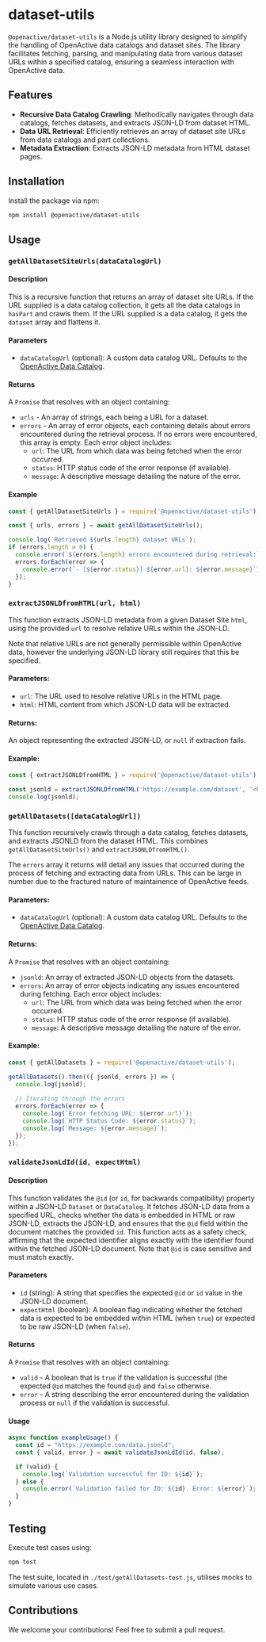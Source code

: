 # dataset-utils
`@openactive/dataset-utils` is a Node.js utility library designed to simplify the handling of OpenActive data catalogs and dataset sites. The library facilitates fetching, parsing, and manipulating data from various dataset URLs within a specified catalog, ensuring a seamless interaction with OpenActive data.

## Features

- **Recursive Data Catalog Crawling**: Methodically navigates through data catalogs, fetches datasets, and extracts JSON-LD from dataset HTML.
- **Data URL Retrieval**: Efficiently retrieves an array of dataset site URLs from data catalogs and part collections.
- **Metadata Extraction**: Extracts JSON-LD metadata from HTML dataset pages.

## Installation

Install the package via npm:

```sh
npm install @openactive/dataset-utils
```
## Usage


### `getAllDatasetSiteUrls(dataCatalogUrl)`

#### Description
This is a recursive function that returns an array of dataset site URLs.
If the URL supplied is a data catalog collection, it gets all the data catalogs in `hasPart` and crawls them.
If the URL supplied is a data catalog, it gets the `dataset` array and flattens it. 

#### Parameters
- `dataCatalogUrl` (optional): A custom data catalog URL. Defaults to the [OpenActive Data Catalog](https://openactive.io/data-catalogs/data-catalog-collection.jsonld).

#### Returns
A `Promise` that resolves with an object containing:
  - `urls` - An array of strings, each being a URL for a dataset.
  - `errors` - An array of error objects, each containing details about errors encountered during the retrieval process. If no errors were encountered, this array is empty. Each error object includes:
    - `url`: The URL from which data was being fetched when the error occurred.
    - `status`: HTTP status code of the error response (if available).
    - `message`: A descriptive message detailing the nature of the error.

#### Example
```javascript
const { getAllDatasetSiteUrls } = require('@openactive/dataset-utils');

const { urls, errors } = await getAllDatasetSiteUrls();

console.log(`Retrieved ${urls.length} dataset URLs`);
if (errors.length > 0) {
  console.error(`${errors.length} errors encountered during retrieval:`);
  errors.forEach(error => {
    console.error(`- [${error.status}] ${error.url}: ${error.message}`);
  });
}

```


### `extractJSONLDfromHTML(url, html)`

This function extracts JSON-LD metadata from a given Dataset Site `html`, using the provided `url` to resolve relative URLs within the JSON-LD.

Note that relative URLs are not generally permissible within OpenActive data, however the underlying JSON-LD library still requires that this be specified.

#### Parameters:
- `url`: The URL used to resolve relative URLs in the HTML page.
- `html`: HTML content from which JSON-LD data will be extracted.

#### Returns:
An object representing the extracted JSON-LD, or `null` if extraction fails.

#### Example:
```js
const { extractJSONLDfromHTML } = require('@openactive/dataset-utils');

const jsonld = extractJSONLDfromHTML('https://example.com/dataset', '<html>...</html>');
console.log(jsonld);
```


### `getAllDatasets([dataCatalogUrl])`

This function recursively crawls through a data catalog, fetches datasets, and extracts JSONLD from the dataset HTML. This combines `getAllDatasetSiteUrls()` and `extractJSONLDfromHTML()`.

The `errors` array it returns will detail any issues that occurred during the process of fetching and extracting data from URLs. This can be large in number due to the fractured nature of maintainence of OpenActive feeds.


#### Parameters:
- `dataCatalogUrl` (optional): A custom data catalog URL. Defaults to the [OpenActive Data Catalog](https://openactive.io/data-catalogs/data-catalog-collection.jsonld).

#### Returns:
A `Promise` that resolves with an object containing:
  - `jsonld`: An array of extracted JSON-LD objects from the datasets.
  - `errors`: An array of error objects indicating any issues encountered during fetching. Each error object includes:
    - `url`: The URL from which data was being fetched when the error occurred.
    - `status`: HTTP status code of the error response (if available).
    - `message`: A descriptive message detailing the nature of the error.

#### Example:
```js
const { getAllDatasets } = require('@openactive/dataset-utils');

getAllDatasets().then(({ jsonld, errors }) => {
  console.log(jsonld);
  
  // Iterating through the errors
  errors.forEach(error => {
    console.log(`Error fetching URL: ${error.url}`);
    console.log(`HTTP Status Code: ${error.status}`);
    console.log(`Message: ${error.message}`);
  });
});
```

### `validateJsonLdId(id, expectHtml)`

#### Description
This function validates the `@id` (or `id`, for backwards compatibility) property within a JSON-LD `Dataset` or `DataCatalog`. It fetches JSON-LD data from a specified URL, checks whether the data is embedded in HTML or raw JSON-LD, extracts the JSON-LD, and ensures that the `@id` field within the document matches the provided `id`. This function acts as a safety check, affirming that the expected identifier aligns exactly with the identifier found within the fetched JSON-LD document. Note that `@id` is case sensitive and must match exactly.

#### Parameters
- `id` (string): A string that specifies the expected `@id` or `id` value in the JSON-LD document.
- `expectHtml` (boolean): A boolean flag indicating whether the fetched data is expected to be embedded within HTML (when `true`) or expected to be raw JSON-LD (when `false`).

#### Returns
A `Promise` that resolves with an object containing:
  - `valid` - A boolean that is `true` if the validation is successful (the expected `@id` matches the found `@id`) and `false` otherwise.
  - `error` - A string describing the error encountered during the validation process or `null` if the validation is successful.

#### Usage
```javascript
async function exampleUsage() {
  const id = "https://example.com/data.jsonld";
  const { valid, error } = await validateJsonLdId(id, false);

  if (valid) {
    console.log(`Validation successful for ID: ${id}`);
  } else {
    console.error(`Validation failed for ID: ${id}. Error: ${error}`);
  }
}
```


## Testing

Execute test cases using:

```sh
npm test
```

The test suite, located in `./test/getAllDatasets-test.js`, utilises mocks to simulate various use cases.

## Contributions
We welcome your contributions! Feel free to submit a pull request.
